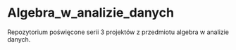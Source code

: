 # Algebra_w_analizie_danych
Repozytorium poświęcone serii 3 projektów z przedmiotu algebra w analizie danych.
